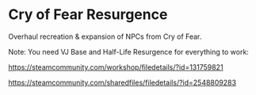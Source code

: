 # Cry of Fear Resurgence
 Overhaul recreation & expansion of NPCs from Cry of Fear.
 
 Note: You need VJ Base and Half-Life Resurgence for everything to work:
 
 https://steamcommunity.com/workshop/filedetails/?id=131759821
 
 https://steamcommunity.com/sharedfiles/filedetails/?id=2548809283
 
